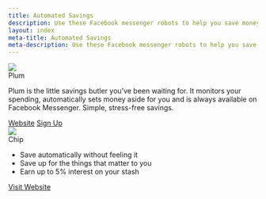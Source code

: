 ```yaml
---
title: Automated Savings
description: Use these Facebook messenger robots to help you save money. Small amounts automatically leave your account and you can deposit it back in to your bank account when you're ready. 
layout: index
meta-title: Automated Savings
meta-description: Use these Facebook messenger robots to help you save money. Small amounts automatically leave your account and you can deposit it back in to your bank account when you're ready. 
---
```


<div class="ui cards">
    <div class="card">
    <div class="image">
        <img src="http://res.cloudinary.com/dxkhwdsvm/image/upload/v1502367544/_EJgRjxf_plqrxf_cropped_lmwa3t.jpg">
    </div>
    <div class="content">
        <a class="header">Plum</a>
        <div class="description">
        <p>Plum is the little savings butler you’ve been waiting for. It monitors your spending, automatically sets money aside for you and is always available on Facebook Messenger. Simple, stress-free savings.</p>
        </div>
    </div>
    <div class="extra content">
      <div class="ui two buttons">
        <a href="https://withplum.com/" class="ui basic primary button">Website</a>
        <a href="https://friends.withplum.com/r/ywtcG3" class="ui basic green button">Sign Up</a>
      </div>
    </div>
    </div>
    <div class="card">
    <div class="image">
        <img src="http://res.cloudinary.com/dxkhwdsvm/image/upload/v1502447536/AAEAAQAAAAAAAAhfAAAAJDYyZWFlMjE4LTk2N2QtNGVlMy1iZjNjLTVmNWM4NGE0M2NkYQ_ntzvdy_pbkhyd.png">
    </div>
    <div class="content">
        <a class="header">Chip</a>
        <div class="description">
        <ul>
            <li>Save automatically without feeling it</li>
            <li>Save up for the things that matter to you</li>
            <li>Earn up to 5% interest on your stash</li>
        </ul>
        </div>
    </div>
    <div class="extra content">
      <a href="https://getchip.uk/" class="fluid ui basic primary button">Visit Website</a>
    </div>
    </div>
</div>